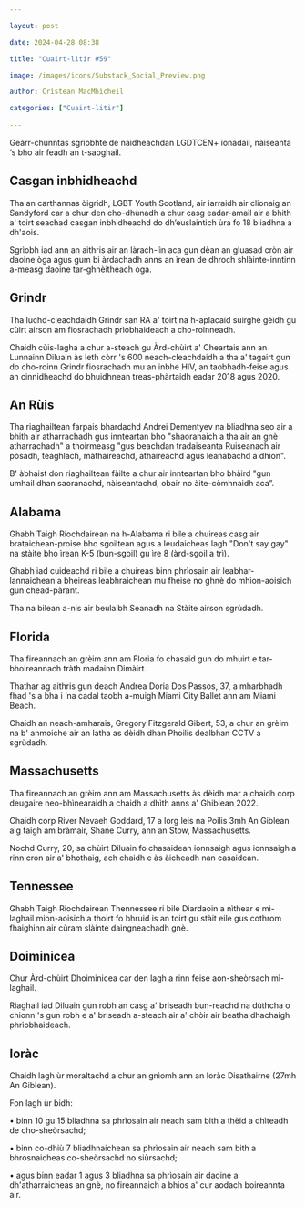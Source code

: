 ```yaml
---

layout: post

date: 2024-04-28 08:38

title: "Cuairt-litir #59"

image: /images/icons/Substack_Social_Preview.png

author: Crìstean MacMhìcheil

categories: ["Cuairt-litir"]
  
---
```


Geàrr-chunntas sgrìobhte de naidheachdan LGDTCEN+ ionadail, nàiseanta ‘s bho air feadh an t-saoghail.

## Casgan inbhidheachd

Tha an carthannas òigridh, LGBT Youth Scotland, air iarraidh air clionaig an Sandyford car a chur den cho-dhùnadh a chur casg eadar-amail air a bhith a' toirt seachad casgan inbhidheachd do dh’euslaintich ùra fo 18 bliadhna a dh'aois.

Sgrìobh iad ann an aithris air an làrach-lìn aca gun dèan an gluasad cròn air daoine òga agus gum bi àrdachadh anns an ìrean de dhroch shlàinte-inntinn a-measg daoine tar-ghnèitheach òga.

## Grindr

Tha luchd-cleachdaidh Grindr san RA a' toirt na h-aplacaid suirghe gèidh gu cùirt airson am fiosrachadh prìobhaideach a cho-roinneadh.

Chaidh cùis-lagha a chur a-steach gu Àrd-chùirt a' Cheartais ann an Lunnainn Diluain às leth còrr 's 600 neach-cleachdaidh a tha a' tagairt gun do cho-roinn Grindr fiosrachadh mu an inbhe HIV, an taobhadh-feise agus an cinnidheachd do bhuidhnean treas-phàrtaidh eadar 2018 agus 2020.

## An Rùis

Tha riaghailtean farpais bhardachd Andrei Dementyev na bliadhna seo air a bhith air atharrachadh gus innteartan bho "shaoranaich a tha air an gnè atharrachadh" a thoirmeasg "gus beachdan tradaiseanta Ruiseanach air pòsadh, teaghlach, màthaireachd, athaireachd agus leanabachd a dhìon".

B' àbhaist don riaghailtean fàilte a chur air innteartan bho bhàird "gun umhail dhan saoranachd, nàiseantachd, obair no àite-còmhnaidh aca”.

## Alabama

Ghabh Taigh Riochdairean na h-Alabama ri bile a chuireas casg air brataichean-proise bho sgoiltean agus a leudaicheas lagh "Don't say gay" na stàite bho ìrean K-5 (bun-sgoil) gu ìre 8 (àrd-sgoil a trì).

Ghabh iad cuideachd ri bile a chuireas binn phrìosain air leabhar-lannaichean a bheireas leabhraichean mu fheise no ghnè do mhion-aoisich gun chead-pàrant.

Tha na bilean a-nis air beulaibh Seanadh na Stàite airson sgrùdadh.

## Florida

Tha fireannach an grèim ann am Floria fo chasaid gun do mhuirt e tar-bhoireannach tràth madainn Dimàirt.

Thathar ag aithris gun deach Andrea Doria Dos Passos, 37, a mharbhadh fhad 's a bha i ‘na cadal taobh a-muigh Miami City Ballet ann am Miami Beach.

Chaidh an neach-amharais, Gregory Fitzgerald Gibert, 53, a chur an grèim na b' anmoiche air an latha as dèidh dhan Phoilis dealbhan CCTV a sgrùdadh.

## Massachusetts

Tha fireannach an grèim ann am Massachusetts às dèidh mar a chaidh corp deugaire neo-bhìnearaidh a chaidh a dhìth anns a' Ghiblean 2022.

Chaidh corp River Nevaeh Goddard, 17 a lorg leis na Poilis 3mh An Giblean aig taigh am bràmair, Shane Curry, ann an Stow, Massachusetts.

Nochd Curry, 20, sa chùirt Diluain fo chasaidean ionnsaigh agus ionnsaigh a rinn cron air a' bhothaig, ach chaidh e às àicheadh nan casaidean.

## Tennessee

Ghabh Taigh Riochdairean Thennessee ri bile Diardaoin a nìthear e mì-laghail mion-aoisich a thoirt fo bhruid is an toirt gu stàit eile gus cothrom fhaighinn air cùram slàinte daingneachadh gnè.

## Doiminicea

Chur Àrd-chùirt Dhoiminicea car den lagh a rinn feise aon-sheòrsach mì-laghail.

Riaghail iad Diluain gun robh an casg a' briseadh bun-reachd na dùthcha o chionn 's gun robh e a' briseadh a-steach air a' chòir air beatha dhachaigh phrìobhaideach.

## Ioràc

Chaidh lagh ùr moraltachd a chur an gnìomh ann an Ioràc Disathairne (27mh An Giblean).

Fon lagh ùr bidh:

• binn 10 gu 15 bliadhna sa phrìosain air neach sam bith a thèid a dhìteadh de cho-sheòrsachd; 

• binn co-dhiù 7 bliadhnaichean sa phrìosain air neach sam bith a bhrosnaicheas co-sheòrsachd no siùrsachd;

• agus binn eadar 1 agus 3 bliadhna sa phrìosain air daoine a dh'atharraicheas an gnè, no fireannaich a bhios a' cur aodach boireannta air.
